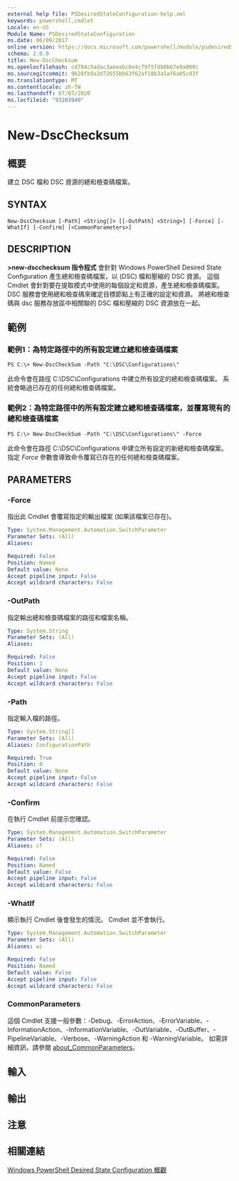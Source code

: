 ```yaml
---
external help file: PSDesiredStateConfiguration-help.xml
keywords: powershell,cmdlet
Locale: en-US
Module Name: PSDesiredStateConfiguration
ms.date: 06/09/2017
online version: https://docs.microsoft.com/powershell/module/psdesiredstateconfiguration/new-dscchecksum?view=powershell-5.1&WT.mc_id=ps-gethelp
schema: 2.0.0
title: New-DscChecksum
ms.openlocfilehash: cd784c5adac3aeeabc8e4cf9f5f4b0b67e9a000c
ms.sourcegitcommit: 9b28fb9a3d72655bb63f62af18b3a5af6a05cd3f
ms.translationtype: MT
ms.contentlocale: zh-TW
ms.lasthandoff: 07/07/2020
ms.locfileid: "93203940"
---
```

# New-DscChecksum

## 概要
建立 DSC 檔和 DSC 資源的總和檢查碼檔案。

## SYNTAX

```
New-DscChecksum [-Path] <String[]> [[-OutPath] <String>] [-Force] [-WhatIf] [-Confirm] [<CommonParameters>]
```

## DESCRIPTION
**>new-dscchecksum 指令程式** 會針對 Windows PowerShell Desired State Configuration 產生總和檢查碼檔案，以 (DSC) 檔和壓縮的 DSC 資源。
這個 Cmdlet 會針對要在提取模式中使用的每個設定和資源，產生總和檢查碼檔案。
DSC 服務會使用總和檢查碼來確定目標節點上有正確的設定和資源。
將總和檢查碼與 dsc 服務存放區中相關聯的 DSC 檔和壓縮的 DSC 資源放在一起。

## 範例

### 範例1：為特定路徑中的所有設定建立總和檢查碼檔案

```
PS C:\> New-DscCheckSum -Path "C:\DSC\Configurations\"
```

此命令會在路徑 C:\DSC\Configurations 中建立所有設定的總和檢查碼檔案。
系統會略過已存在的任何總和檢查碼檔案。

### 範例2：為特定路徑中的所有設定建立總和檢查碼檔案，並覆寫現有的總和檢查碼檔案

```
PS C:\> New-DscCheckSum -Path "C:\DSC\Configurations\" -Force
```

此命令會在路徑 C:\DSC\Configurations 中建立所有設定的新總和檢查碼檔案。
指定 *Force* 參數會導致命令覆寫已存在的任何總和檢查碼檔案。

## PARAMETERS

### -Force
指出此 Cmdlet 會覆寫指定的輸出檔案 (如果該檔案已存在)。

```yaml
Type: System.Management.Automation.SwitchParameter
Parameter Sets: (All)
Aliases:

Required: False
Position: Named
Default value: None
Accept pipeline input: False
Accept wildcard characters: False
```

### -OutPath
指定輸出總和檢查碼檔案的路徑和檔案名稱。

```yaml
Type: System.String
Parameter Sets: (All)
Aliases:

Required: False
Position: 1
Default value: None
Accept pipeline input: False
Accept wildcard characters: False
```

### -Path
指定輸入檔的路徑。

```yaml
Type: System.String[]
Parameter Sets: (All)
Aliases: ConfigurationPath

Required: True
Position: 0
Default value: None
Accept pipeline input: False
Accept wildcard characters: False
```

### -Confirm
在執行 Cmdlet 前提示您確認。

```yaml
Type: System.Management.Automation.SwitchParameter
Parameter Sets: (All)
Aliases: cf

Required: False
Position: Named
Default value: False
Accept pipeline input: False
Accept wildcard characters: False
```

### -WhatIf
顯示執行 Cmdlet 後會發生的情況。
Cmdlet 並不會執行。

```yaml
Type: System.Management.Automation.SwitchParameter
Parameter Sets: (All)
Aliases: wi

Required: False
Position: Named
Default value: False
Accept pipeline input: False
Accept wildcard characters: False
```

### CommonParameters
這個 Cmdlet 支援一般參數：-Debug、-ErrorAction、-ErrorVariable、-InformationAction、-InformationVariable、-OutVariable、-OutBuffer、-PipelineVariable、-Verbose、-WarningAction 和 -WarningVariable。 如需詳細資訊，請參閱 [about_CommonParameters](https://go.microsoft.com/fwlink/?LinkID=113216)。

## 輸入

## 輸出

## 注意

## 相關連結

[Windows PowerShell Desired State Configuration 概觀](/powershell/scripting/dsc/overview/dscforengineers)
